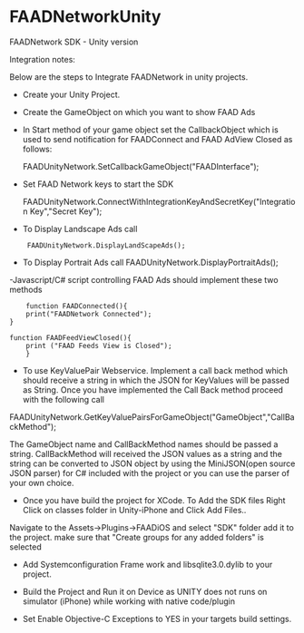FAADNetworkUnity
================

FAADNetwork SDK - Unity version

Integration notes:

Below are the steps to Integrate FAADNetwork in unity projects. 

- Create your Unity Project.

- Create the GameObject on which you want to show FAAD Ads

- In Start method of your game object set the CallbackObject which is used to send notification for FAADConnect and FAAD AdView Closed as follows:

     FAADUnityNetwork.SetCallbackGameObject("FAADInterface");

- Set FAAD Network keys to start the SDK

    FAADUnityNetwork.ConnectWithIntegrationKeyAndSecretKey("Integration Key","Secret Key");

- To Display Landscape Ads call
  
       FAADUnityNetwork.DisplayLandScapeAds();

- To Display Portrait Ads call
         FAADUnityNetwork.DisplayPortraitAds();

-Javascript/C# script controlling FAAD Ads should implement these two methods
        
        function FAADConnected(){
	    print("FAADNetwork Connected");
	}

	function FAADFeedViewClosed(){
		print ("FAAD Feeds View is Closed");
        }

- To use KeyValuePair Webservice. Implement a call back method which should receive a string in which the JSON for KeyValues will be passed as String. Once you have implemented the Call Back method proceed with the following call 

FAADUnityNetwork.GetKeyValuePairsForGameObject("GameObject","CallBackMethod"); 

The GameObject name and CallBackMethod names should be passed a string. CallBackMethod will received the JSON values as a string and the string can be converted to JSON object by using the MiniJSON(open source JSON parser) for C# included with the project or you can use the parser of your own choice.


- Once you have build the project for XCode. To Add the SDK files Right Click on classes folder in Unity-iPhone and Click Add Files..

Navigate to the Assets->Plugins->FAADiOS and select "SDK" folder add it to the project. make sure that "Create groups for any added folders" is selected

- Add Systemconfiguration Frame work and libsqlite3.0.dylib to your project.

- Build the Project and Run it on Device as UNITY does not runs on simulator (iPhone) while working with native code/plugin

- Set Enable Objective-C Exceptions to YES in your targets build settings.


